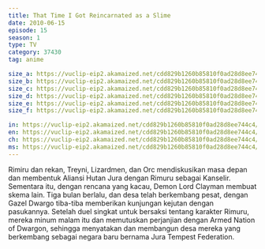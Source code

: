 ```yaml
---
title: That Time I Got Reincarnated as a Slime
date: 2010-06-15
episode: 15
season: 1
type: TV
category: 37430
tag: anime

size_a: https://vuclip-eip2.akamaized.net/cdd829b1260b85810f0ad28d8ee744c4/vp63207_V20210323042536/hlsc_e2931_2.m3u8
size_b: https://vuclip-eip2.akamaized.net/cdd829b1260b85810f0ad28d8ee744c4/vp63207_V20210323042536/hlsc_e2931_3.m3u8
size_c: https://vuclip-eip2.akamaized.net/cdd829b1260b85810f0ad28d8ee744c4/vp63207_V20210323042536/hlsc_e2931_4.m3u8
size_d: https://vuclip-eip2.akamaized.net/cdd829b1260b85810f0ad28d8ee744c4/vp63207_V20210323042536/hlsc_e2931_5.m3u8
size_e: https://vuclip-eip2.akamaized.net/cdd829b1260b85810f0ad28d8ee744c4/vp63207_V20210323042536/hlsc_e2931_6.m3u8
size_f: https://vuclip-eip2.akamaized.net/cdd829b1260b85810f0ad28d8ee744c4/vp63207_V20210323042536/hlsc_e2931_7.m3u8

in: https://vuclip-eip2.akamaized.net/cdd829b1260b85810f0ad28d8ee744c4/id.vtt
en: https://vuclip-eip2.akamaized.net/cdd829b1260b85810f0ad28d8ee744c4/en.vtt
ch: https://vuclip-eip2.akamaized.net/cdd829b1260b85810f0ad28d8ee744c4/zh-TW.vtt
ms: https://vuclip-eip2.akamaized.net/cdd829b1260b85810f0ad28d8ee744c4/ms.vtt
---
```

Rimiru dan rekan, Treyni, Lizardmen, dan Orc mendiskusikan masa depan dan membentuk Aliansi Hutan Jura dengan Rimuru sebagai Kanselir. Sementara itu, dengan rencana yang kacau, Demon Lord Clayman membuat skema lain. Tiga bulan berlalu, dan desa telah berkembang pesat, dengan Gazel Dwargo tiba-tiba memberikan kunjungan kejutan dengan pasukannya. Setelah duel singkat untuk bersaksi tentang karakter Rimuru, mereka minum malam itu dan memutuskan perjanjian dengan Armed Nation of Dwargon, sehingga menyatakan dan membangun desa mereka yang berkembang sebagai negara baru bernama Jura Tempest Federation.